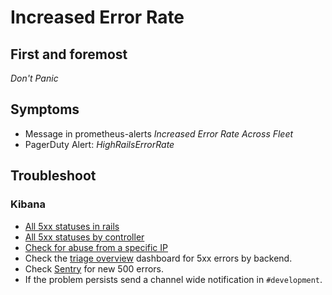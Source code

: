 # Increased Error Rate

## First and foremost

*Don't Panic*

## Symptoms

- Message in prometheus-alerts _Increased Error Rate Across Fleet_
- PagerDuty Alert: _HighRailsErrorRate_

## Troubleshoot
### Kibana
  - [All 5xx statuses in rails](https://log.gitlab.net/app/kibana#/discover?_g=h@506727a&_a=h@3e371b9)
  - [All 5xx statuses by controller](https://log.gitlab.net/app/kibana#/visualize/edit/AWWoNujLXaPv1oP9gavK?_g=h@cfc15f8&_a=h@a80b883)
  - [Check for abuse from a specific IP](https://log.gitlab.net/app/kibana#/visualize/edit/AWWoQ9z4rqveOwJaKMd9?_g=h@cfc15f8&_a=h@9dcd243)
- Check the [triage overview](https://dashboards.gitlab.net/dashboard/db/triage-overview) dashboard for 5xx errors by backend.
- Check [Sentry](https://sentry.gitlab.net/gitlab/gitlabcom/) for new 500 errors.
- If the problem persists send a channel wide notification in `#development`.

